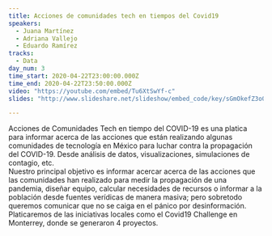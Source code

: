 ```yaml
---
title: Acciones de comunidades tech en tiempos del Covid19
speakers:
  - Juana Martínez
  - Adriana Vallejo
  - Eduardo Ramírez
tracks:
  - Data
day_num: 3
time_start: 2020-04-22T23:00:00.000Z
time_end: 2020-04-22T23:50:00.000Z
video: "https://youtube.com/embed/Tu6XtSwYf-c"
slides: "http://www.slideshare.net/slideshow/embed_code/key/sGmOkefZ3o0EIZ"

---
```


Acciones de Comunidades Tech en tiempo del COVID-19 es una platica para informar acerca de las acciones que están realizando algunas comunidades de tecnología en México para luchar contra la propagación del COVID-19. Desde análisis de datos, visualizaciones, simulaciones de contagio, etc.\
Nuestro principal objetivo es informar acercar acerca de las acciones que las comunidades han realizado para medir la propagación de una pandemia, diseñar equipo, calcular necesidades de recursos o informar a la población desde fuentes verídicas de manera masiva; pero sobretodo queremos comunicar que no se caiga en el pánico por desinformación.\
Platicaremos de las iniciativas locales como el Covid19 Challenge en Monterrey, donde se generaron 4 proyectos.

